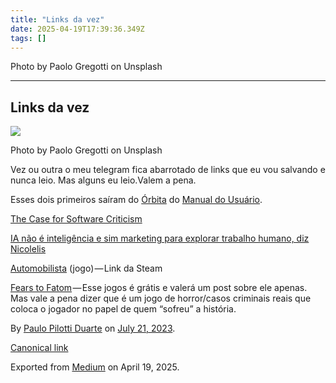 ```yaml
---
title: "Links da vez"
date: 2025-04-19T17:39:36.349Z
tags: []
---
```


Photo by Paolo Gregotti on Unsplash

* * *

Links da vez
------------

![](https://cdn-images-1.medium.com/max/800/1*0pJVVu4eytArWa9AH95FTA@2x.jpeg)

Photo by Paolo Gregotti on Unsplash

Vez ou outra o meu telegram fica abarrotado de links que eu vou salvando e nunca leio. Mas alguns eu leio.Valem a pena.

Esses dois primeiros saíram do [Órbita](https://manualdousuario.net/orbita/) do [Manual do Usuário](https://manualdousuario.net/).

[The Case for Software Criticism](https://www.wired.com/story/software-criticism/?utm_source=ManualdoUsuarioNet&utm_medium=Newslett)

[IA não é inteligência e sim marketing para explorar trabalho humano, diz Nicolelis](https://www1.folha.uol.com.br/tec/2023/07/ia-nao-e-inteligencia-e-sim-marketing-para-explorar-trabalho-humano-diz-nicolelis.shtml?utm_source=ManualdoUsuarioNet&utm_medium=Newsletter)

[Automobilista](https://store.steampowered.com/bundle/12010/Automobilista_Ultimate_Edition/) (jogo) — Link da Steam

[Fears to Fatom](https://store.steampowered.com/agecheck/app/1671340/) — Esse jogos é grátis e valerá um post sobre ele apenas. Mas vale a pena dizer que é um jogo de horror/casos criminais reais que coloca o jogador no papel de quem “sofreu” a história.

By [Paulo Pilotti Duarte](https://medium.com/@paulopilotti) on [July 21, 2023](https://medium.com/p/b8d6fdc5622a).

[Canonical link](https://medium.com/@paulopilotti/links-da-vez-b8d6fdc5622a)

Exported from [Medium](https://medium.com) on April 19, 2025.
